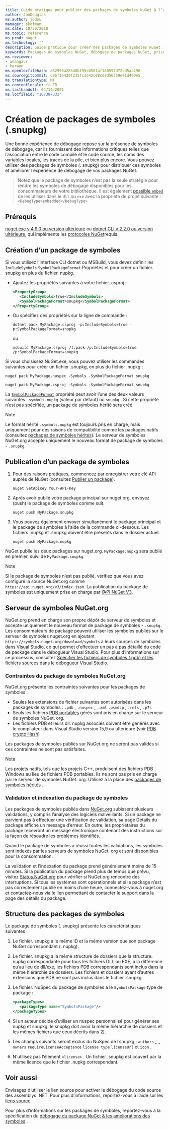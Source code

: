 ```yaml
---
title: Guide pratique pour publier des packages de symboles NuGet à l’aide du nouveau format de package de symboles « .snupkg »| Microsoft Docs
author: JonDouglas
ms.author: jodou
manager: skofman
ms.date: 10/30/2018
ms.topic: reference
ms.prod: nuget
ms.technology: ''
description: Guide pratique pour créer des packages de symboles NuGet (snupkg).
keywords: Packages de symboles NuGet, débogage de packages NuGet, prise en charge du débogage NuGet, symboles de packages, conventions des packages de symboles
ms.reviewer:
- anangaur
- karann
ms.openlocfilehash: a62996a28348bf95e4581af180597d72cd5aa298
ms.sourcegitcommit: c8bf16420f235fc3e42c08cd0d56359e91d490e5
ms.translationtype: MT
ms.contentlocale: fr-FR
ms.lasthandoff: 04/14/2021
ms.locfileid: "107387333"
---
```

# <a name="creating-symbol-packages-snupkg"></a>Création de packages de symboles (.snupkg)

Une bonne expérience de débogage repose sur la présence de symboles de débogage, car ils fournissent des informations critiques telles que l’association entre le code compilé et le code source, les noms des variables locales, les traces de la pile, et bien plus encore. Vous pouvez utiliser des packages de symboles (. snupkg) pour distribuer ces symboles et améliorer l’expérience de débogage de vos packages NuGet.

> Notez que le package de symboles n’est pas la seule stratégie pour rendre les symboles de débogage disponibles pour les consommateurs de votre bibliothèque. Il est également [possible `embed` ](/dotnet/core/deploying/single-file#include-pdb-files-inside-the-bundle) de les utiliser dans le `dll` ou `exe` avec la propriété de projet suivante :`<DebugType>embedded</DebugType>`

## <a name="prerequisites"></a>Prérequis

[nuget.exe v 4.9.0 ou version ultérieure](https://www.nuget.org/downloads) ou [dotnet CLI v 2.2.0 ou version ultérieure](https://www.microsoft.com/net/download/dotnet-core/2.2), qui implémente les [protocoles NuGet](../api/nuget-protocols.md)requis.

## <a name="creating-a-symbol-package"></a>Création d’un package de symboles

Si vous utilisez l’interface CLI dotnet ou MSBuild, vous devez définir les `IncludeSymbols` `SymbolPackageFormat` Propriétés et pour créer un fichier. snupkg en plus du fichier. nupkg.

* Ajoutez les propriétés suivantes à votre fichier. csproj :

   ```xml
   <PropertyGroup>
      <IncludeSymbols>true</IncludeSymbols>
      <SymbolPackageFormat>snupkg</SymbolPackageFormat>
   </PropertyGroup>
   ```

* Ou spécifiez ces propriétés sur la ligne de commande :

     ```dotnetcli
     dotnet pack MyPackage.csproj -p:IncludeSymbols=true -p:SymbolPackageFormat=snupkg
     ```

  ou

  ```cli
  msbuild MyPackage.csproj /t:pack /p:IncludeSymbols=true /p:SymbolPackageFormat=snupkg
  ```

Si vous choisissez NuGet.exe, vous pouvez utiliser les commandes suivantes pour créer un fichier .snupkg, en plus du fichier .nupkg :

```cli
nuget pack MyPackage.nuspec -Symbols -SymbolPackageFormat snupkg

nuget pack MyPackage.csproj -Symbols -SymbolPackageFormat snupkg
```

La [`SymbolPackageFormat`](/dotnet/core/tools/csproj#symbolpackageformat) propriété peut avoir l’une des deux valeurs suivantes : `symbols.nupkg` (valeur par défaut) ou `snupkg` . Si cette propriété n’est pas spécifiée, un package de symboles hérité sera créé.

> [!Note]
> Le format hérité `.symbols.nupkg` est toujours pris en charge, mais uniquement pour des raisons de compatibilité comme les packages natifs (consultez [packages de symboles hérités](Symbol-Packages.md)). Le serveur de symboles NuGet.org accepte uniquement le nouveau format de package de symboles - `.snupkg`.

## <a name="publishing-a-symbol-package"></a>Publication d’un package de symboles

1. Pour des raisons pratiques, commencez par enregistrer votre clé API auprès de NuGet (consultez [Publier un package](../nuget-org/publish-a-package.md)).

    ```cli
    nuget SetApiKey Your-API-Key
    ```

1. Après avoir publié votre package principal sur nuget.org, envoyez (push) le package de symboles comme suit.

    ```cli
    nuget push MyPackage.snupkg
    ```

1. Vous pouvez également envoyer simultanément le package principal et le package de symboles à l’aide de la commande ci-dessous. Les fichiers .nupkg et .snupkg doivent être présents dans le dossier actuel.

    ```cli
    nuget push MyPackage.nupkg
    ```

NuGet publie les deux packages sur nuget.org. `MyPackage.nupkg` sera publié en premier, suivi de `MyPackage.snupkg`.

> [!Note]
> Si le package de symboles n’est pas publié, vérifiez que vous avez configuré la source NuGet.org comme `https://api.nuget.org/v3/index.json`. La publication du package de symboles est uniquement prise en charge par [l’API NuGet V3](../api/overview.md#versioning).

## <a name="nugetorg-symbol-server"></a>Serveur de symboles NuGet.org

NuGet.org prend en charge son propre dépôt de serveur de symboles et accepte uniquement le nouveau format de package de symboles - `.snupkg`. Les consommateurs de package peuvent utiliser les symboles publiés sur le serveur de symboles nuget.org en ajoutant `https://symbols.nuget.org/download/symbols` à leurs sources de symboles dans Visual Studio, ce qui permet d’effectuer un pas à pas détaillé du code de package dans le débogueur Visual Studio. Pour plus d’informations sur ce processus, consultez [Spécifier les fichiers de symboles (.pdb) et les fichiers sources dans le débogueur Visual Studio](/visualstudio/debugger/specify-symbol-dot-pdb-and-source-files-in-the-visual-studio-debugger).

### <a name="nugetorg-symbol-package-constraints"></a>Contraintes du package de symboles NuGet.org

NuGet.org présente les contraintes suivantes pour les packages de symboles :

- Seules les extensions de fichier suivantes sont autorisées dans les packages de symboles : `.pdb` , `.nuspec` ,, `.xml` `.psmdcp` , `.rels` , `.p7s`
- Seuls les fichiers [PDB portables](https://github.com/dotnet/runtime/blob/87572a799bfd37779c079faf28544e3f9a16be58/src/libraries/System.Reflection.Metadata/specs/PortablePdb-Metadata.md) gérés sont pris en charge sur le serveur de symboles NuGet. org.
- Les fichiers PDB et leurs dll. nupkg associés doivent être générés avec le compilateur dans Visual Studio version 15,9 ou ultérieure (voir [PDB crypto Hash](https://github.com/dotnet/roslyn/issues/24429))

Les packages de symboles publiés sur NuGet.org ne seront pas validés si ces contraintes ne sont pas satisfaites. 

> [!NOTE]
> Les projets natifs, tels que les projets C++, produisent des fichiers PDB Windows au lieu de fichiers PDB portables. Ils ne sont pas pris en charge par le serveur de symboles NuGet. org. Utilisez à la place des [packages de symboles hérités](Symbol-Packages.md) .

### <a name="symbol-package-validation-and-indexing"></a>Validation et indexation du package de symboles

Les packages de symboles publiés dans [NuGet.org](https://www.nuget.org/) subissent plusieurs validations, y compris l’analyse des logiciels malveillants. Si un package ne parvient pas à effectuer une vérification de validation, sa page Détails du package affiche un message d’erreur. En outre, les propriétaires du package recevront un message électronique contenant des instructions sur la façon de résoudre les problèmes identifiés.

Quand le package de symboles a réussi toutes les validations, les symboles sont indexés par les serveurs de symboles NuGet. org et sont disponibles pour la consommation.

La validation et l’indexation du package prend généralement moins de 15 minutes. Si la publication du package prend plus de temps que prévu, visitez [Status.NuGet.org](https://status.nuget.org/) pour vérifier si NuGet.org rencontre des interruptions. Si tous les systèmes sont opérationnels et si le package n’est pas correctement publié en moins d’une heure, connectez-vous à nuget.org et contactez-nous via le lien permettant de contacter le support dans la page des détails du package.

## <a name="symbol-package-structure"></a>Structure des packages de symboles

Le package de symboles (. snupkg) présente les caractéristiques suivantes :

1) Le fichier. snupkg a le même ID et la même version que son package NuGet correspondant (. nupkg).
2) Le fichier. snupkg a la même structure de dossiers que la structure. nupkg correspondante pour tous les fichiers DLL ou EXE, à la différence qu’au lieu de dll/exe, les fichiers PDB correspondants sont inclus dans la même hiérarchie de dossiers. Les fichiers et dossiers ayant d’autres extensions que PDB ne sont pas inclus dans le fichier .snupkg.
3) Le fichier. NuSpec du package de symboles a le `SymbolsPackage` type de package :

   ```xml
   <packageTypes>
      <packageType name="SymbolsPackage"/>
   </packageTypes>
   ```

4) Si un auteur décide d’utiliser un nuspec personnalisé pour générer ses nupkg et snupkg, le snupkg doit avoir la même hiérarchie de dossiers et les mêmes fichiers que ceux décrits dans 2).
5) Les champs suivants seront exclus du NuSpec de l’snupkg : ```authors``` ,,,, ```owners``` ```requireLicenseAcceptance``` ```license type``` ```licenseUrl``` et  ```icon``` .
6) N'utilisez pas l’élément ```<license>``` . Un fichier .snupkg est couvert par la même licence que le fichier .nupkg correspondant.

## <a name="see-also"></a>Voir aussi

Envisagez d’utiliser le lien source pour activer le débogage du code source des assemblys .NET. Pour plus d’informations, reportez-vous à l’aide sur les [liens source](/dotnet/standard/library-guidance/sourcelink).

Pour plus d’informations sur les packages de symboles, reportez-vous à la spécification du [débogage du package NuGet & les améliorations des symboles](https://github.com/NuGet/Home/wiki/NuGet-Package-Debugging-&-Symbols-Improvements) .